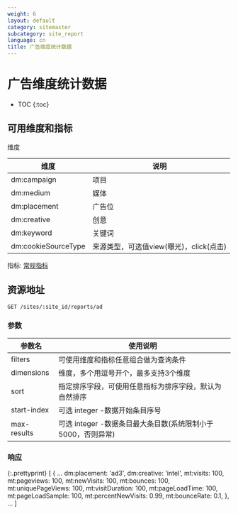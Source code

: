 ```yaml
---
weight: 6
layout: default
category: sitemaster
subcategory: site_report
language: cn
title: 广告维度统计数据
---
```


# 广告维度统计数据

* TOC
{:toc}

## 可用维度和指标

维度

| 维度                | 说明                                    |
|---------------------|-----------------------------------------|
| dm:campaign         | 项目                                    |
| dm:medium           | 媒体                                    |
| dm:placement        | 广告位                                  |
| dm:creative         | 创意                                    |
| dm:keyword          | 关键词                                  |
| dm:cookieSourceType | 来源类型，可选值view(曝光)，click(点击) |

指标: [常规指标](/doc/sitemaster/v1/cn/site_report.html#section-2)

## 资源地址

    GET /sites/:site_id/reports/ad

### 参数


| 参数名      | 使用说明                                                     |
|-------------|--------------------------------------------------------------|
| filters     | 可使用维度和指标任意组合做为查询条件                         |
| dimensions  | 维度，多个用逗号开个，最多支持3个维度                        |
| sort        | 指定排序字段，可使用任意指标为排序字段，默认为自然排序       |
| start-index | 可选 integer -数据开始条目序号                               |
| max-results | 可选 integer -数据条目最大条目数(系统限制小于5000，否则异常) |

### 响应

{:.prettyprint}
    [
        {
            ...
            dm:placement: 'ad3',
            dm:creative: 'intel',
            mt:visits: 100,
            mt:pageviews: 100,
            mt:newVisits: 100,
            mt:bounces: 100,
            mt:uniquePageViews: 100,
            mt:visitDuration: 100,
            mt:pageLoadTime: 100,
            mt:pageLoadSample: 100,
            mt:percentNewVisits: 0.99,
            mt:bounceRate: 0.1,
        },
        ...
    ]
